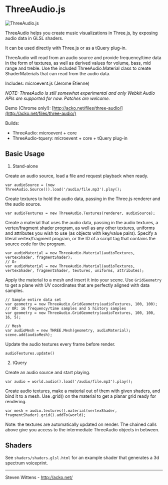 ThreeAudio.js
==========

![ThreeAudio.js](https://raw.github.com/unconed/ThreeAudio.js/master/misc/ThreeAudio.png)


ThreeAudio helps you create music visualizations in Three.js, by exposing audio data in GLSL shaders.

It can be used directly with Three.js or as a tQuery plug-in.

ThreeAudio will read from an audio source and provide frequency/time data in the form of textures, as well as derived values for volume, bass, mid range and treble. Use the included ThreeAudio.Material class to create ShaderMaterials that can read from the audio data.

Includes: microevent.js (Jerome Etienne)

*NOTE: ThreeAudio is still somewhat experimental and only Webkit Audio APIs are supported for now. Patches are welcome.*

Demo (Chrome only!): [http://acko.net/files/three-audio/](http://acko.net/files/three-audio/)

Builds:

 * ThreeAudio: microevent + core
 * ThreeAudio-tquery: microevent + core + tQuery plug-in

Basic Usage
-----

1) Stand-alone

Create an audio source, load a file and request playback when ready.

```
var audioSource = (new ThreeAudio.Source()).load('/audio/file.mp3').play();
```

Create textures to hold the audio data, passing in the Three.js renderer and the audio source.

```
var audioTextures = new ThreeAudio.Textures(renderer, audioSource);
```  

Create a material that uses the audio data, passing in the audio textures, a vertex/fragment shader program, as well as any other textures, uniforms and attributes you wish to use (as objects with key/value pairs). Specify a literal vertex/fragment program, or the ID of a script tag that contains the source code for the program.

```
var audioMaterial = new ThreeAudio.Material(audioTextures, vertexShader, fragmentShader);
// Or
var audioMaterial = new ThreeAudio.Material(audioTextures, vertexShader, fragmentShader, textures, uniforms, attributes);
```

Apply the material to a mesh and insert it into your scene. Use `GridGeometry` to get a plane with UV coordinates that are perfectly aligned with data samples.

```
// Sample entire data set
var geometry = new ThreeAudio.GridGeometry(audioTextures, 100, 100);
// OR: 16 frequency/time samples and 5 history samples
var geometry = new ThreeAudio.GridGeometry(audioTextures, 100, 100, 16, 5);

// Mesh
var audioMesh = new THREE.Mesh(geometry, audioMaterial);
scene.add(audioMesh);
```

Update the audio textures every frame before render.

```
audioTextures.update()
```

2) tQuery

Create an audio source and start playing.

```
var audio = world.audio().load('/audio/file.mp3').play();
```

Create audio textures, make a material out of them with given shaders, and bind it to a mesh. Use .grid() on the material to get a planar grid ready for rendering.

```
var mesh = audio.textures().material(vertexShader, fragmentShader).grid().addTo(world);
```

Note: the textures are automatically updated on render. The chained calls above give you access to the intermediate ThreeAudio objects in between.

Shaders
-------

See `shaders/shaders.glsl.html` for an example shader that generates a 3d spectrum voiceprint.


* * *

Steven Wittens - http://acko.net/
